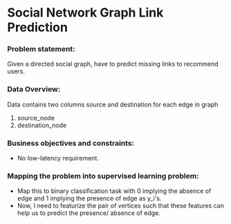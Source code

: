 # Social Network Graph Link Prediction

### Problem statement:

Given a directed social graph, have to predict missing links to recommend users.

### Data Overview:

Data contains two columns source and destination for each edge in graph

1. source_node 
2. destination_node

### Business objectives and constraints:

- No low-latency requirement.


### Mapping the problem into supervised learning problem:

- Map this to binary classification task with 0 implying the absence of edge and 1 implying the presence of edge as y_i's.
- Now, I need to featurize the pair of vertices such that these features can help us to predict the presence/ absence of edge.
